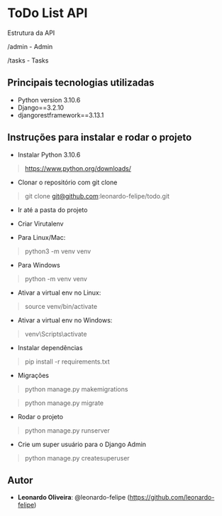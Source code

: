 # ToDo List API

Estrutura da API

/admin     - Admin

/tasks     - Tasks 
 
## Principais tecnologias utilizadas
 
* Python version 3.10.6
* Django==3.2.10
* djangorestframework==3.13.1
 
## Instruções para instalar e rodar o projeto
 
* Instalar Python 3.10.6
>    https://www.python.org/downloads/

* Clonar o repositório com git clone
>  git clone git@github.com:leonardo-felipe/todo.git

* Ir até a pasta do projeto

* Criar Virutalenv
* Para Linux/Mac:
> python3 -m venv venv
* Para Windows
> python -m venv venv

* Ativar a virtual env no Linux:
> source venv/bin/activate
* Ativar a virtual env no Windows:
> venv\Scripts\activate

* Instalar dependências
> pip install -r requirements.txt

* Migrações
> python manage.py makemigrations

> python manage.py migrate


* Rodar o projeto
> python manage.py runserver

* Crie um super usuário para o Django Admin
> python manage.py createsuperuser

  
## Autor
 
* **Leonardo Oliveira**: @leonardo-felipe (https://github.com/leonardo-felipe)
